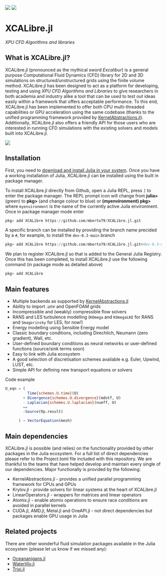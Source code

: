 [![][docs-stable-img]][docs-stable-url] [![][docs-dev-img]][docs-dev-url]

[docs-stable-img]: https://img.shields.io/badge/docs-stable-blue.svg
[docs-stable-url]: https://mberto79.github.io/XCALibre.jl/stable/

[docs-dev-img]: https://img.shields.io/badge/docs-dev-blue.svg
[docs-dev-url]: https://mberto79.github.io/XCALibre.jl/dev/


# XCALibre.jl

*XPU CFD Algorithms and libraries*

## What is XCALibre.jl?


XCALibre.jl (pronounced as the mythical sword *Excalibur*) is a general purpose Computational Fluid Dynamics (CFD) library for 2D and 3D simulations on structured/unstructured grids using the finite volume method. XCALibre.jl has been designed to act as a platform for developing, testing and using *XPU CFD Algorithms and Libraries* to give researchers in both academia and industry alike a tool that can be used to test out ideas easily within a framework that offers acceptable performance. To this end, XCALibre.jl has been implemented to offer both CPU multi-threaded capabilities or GPU acceleration using the same codebase (thanks to the unified programming framework provided by [KernelAbstractions.jl](https://juliagpu.github.io/KernelAbstractions.jl/stable/)). Additionally, XCALibre.jl also offers a friendly API for those users who are interested in running CFD simulations with the existing solvers and models built into XCALibre.jl. 

![](docs/src/figures/animated_cylinder_re1000-2x.gif)

## Installation


First, you need to [download and install Julia in your system](https://julialang.org/downloads/). Once you have a working installation of Julia, XCALibre.jl can be installed using the built in package manager. 

To install XCALibre.jl directly from Github, open a Julia REPL, press `]` to enter the package manager. The REPL prompt icon will change from **julia>** (green) to **pkg>** (and change colour to blue) or **(myenvironment) pkg>** where `myenvironment` is the name of the currently active Juila environment. Once in package manager mode enter

```julia
pkg> add XCALibre https://github.com/mberto79/XCALibre.jl.git
```

A specific branch can be installed by providing the branch name precided by a `#`, for example, to install the `dev-0.3-main` branch

```julia
pkg> add XCALibre https://github.com/mberto79/XCALibre.jl.git#dev-0.3-main
```

We plan to register XCALibre.jl so that is added to the General Julia Registry. Once this has been completed, to install XCALibre.jl use the following command (in package mode as detailed above)

```julia
pkg> add XCALibre
```

## Main features


* Multiple backends as supported by [KernelAbstractions.jl](https://juliagpu.github.io/KernelAbstractions.jl/stable/)
* Ability to import *.unv* and OpenFOAM grids
* Incompressible and (weakly) compressible flow solvers
* RANS and LES turbulence modelling (`KOmega` and `KOmegaLKE` for RANS and `Smagorinsky` for LES, for now!)
* Energy modelling using Sensible Energy model
* Classic boundary conditions, including Direchlich, Neumann (zero gradient), Wall, etc.
* User-defined boundary conditions as neural networks or user-defined functions (source/sink terms soon)
* Easy to link with Julia ecosystem
* A good selection of discretisation schemes available e.g. Euler, Upwind, LUST, etc.
* Simple API for defining new transport equations or solvers

Code example

```julia
U_eqn = (
          Time{schemes.U.time}(U)
        + Divergence{schemes.U.divergence}(mdotf, U) 
        - Laplacian{schemes.U.laplacian}(nueff, U) 
        == 
        -Source(∇p.result)

      ) → VectorEquation(mesh)
```

## Main dependencies


XCALibre.jl is possible (and relies) on the functionality provided by other packages in the Julia ecosystem. For a full list of direct dependencies please refer to the Project.toml file included with this repository. We are thankful to the teams that have helped develop and maintain every single of our dependencies. Major functionally is provided by the following:

* KernelAbstractions.jl - provides a unified parallel programming framework for CPUs and GPUs
* Krylov.jl - provide solvers for linear systems at the heart of XCALibre.jl
* LinearOperators.jl - wrappers for matrices and linear operators
* Atomix.jl - enable atomix operations to ensure race conditions are avoided in parallel kernels
* CUDA.jl, AMD.jl, Metal.jl and OneAPI.jl - not direct dependencies but packages enable GPU usage in Julia

## Related projects


There are other wonderful fluid simulation packages available in the Julia ecosystem (please let us know if we missed any):

* [Oceananigans.jl](https://github.com/CliMA/Oceananigans.jl) 
* [Waterlilly.jl](https://github.com/WaterLily-jl/WaterLily.jl) 
* [Trixi.jl](https://github.com/trixi-framework/Trixi.jl)
  